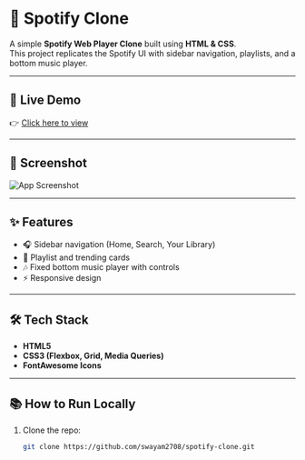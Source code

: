 # 🎵 Spotify Clone

A simple **Spotify Web Player Clone** built using **HTML & CSS**.  
This project replicates the Spotify UI with sidebar navigation, playlists, and a bottom music player.

---

## 🚀 Live Demo
👉 [Click here to view](https://swayam2708.github.io/spotify-clone/)

---

## 📸 Screenshot
![App Screenshot](./assets/preview.png)

---

## ✨ Features
- 🎧 Sidebar navigation (Home, Search, Your Library)  
- 📂 Playlist and trending cards  
- 🎶 Fixed bottom music player with controls  
- ⚡ Responsive design  

---

## 🛠️ Tech Stack
- **HTML5**  
- **CSS3 (Flexbox, Grid, Media Queries)**  
- **FontAwesome Icons**  

---

## 📚 How to Run Locally
1. Clone the repo:  
   ```bash
   git clone https://github.com/swayam2708/spotify-clone.git

